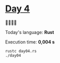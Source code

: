 # [Day 4](https://adventofcode.com/2023/day/4) 
:gift::gift::gift::gift:

Today's language: **Rust**

Execution time: **0,004 s**

```shell
rustc day04.rs
./day04
```
